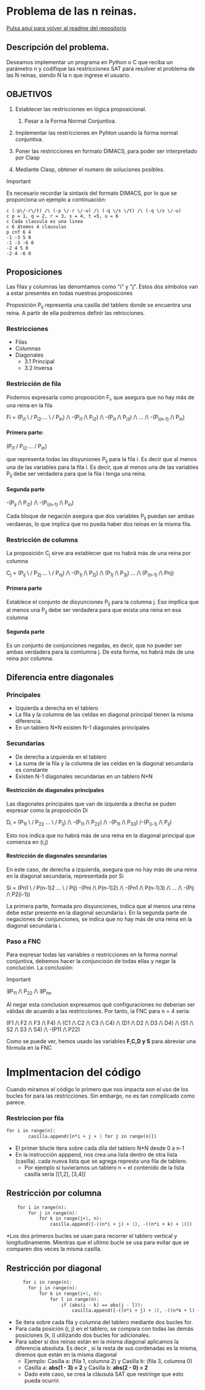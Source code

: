# Problema de las n reinas.

[Pulsa aquí para volver al readme del repositorio](../README.md)

## Descripción del problema.

Deseamos implementar un programa en Python o C que reciba un parámetro n y codifique las restricciones SAT para resolver el problema de las N reinas, siendo N la n que ingrese el usuario.

## OBJETIVOS

1. Establecer las restricciones en lógica proposicional.

   1. Pasar a la Forma Normal Conjuntiva.

2. Implementar las restricciones en Pyhton usando la forma normal conjuntiva.

3. Poner las restricciones en formato DIMACS, para poder ser interpretado por Clasp

4. Mediante Clasp, obtener el numero de soluciones posibles.

> [!IMPORTANT]
> Es necesario recordar la sintaxis del formato DIMACS, por lo que se proporciona un ejemplo a continuación:
>
> ```
> c (-p\/-r\/t) /\ (-p \/-r \/-u) /\ (-q \/s \/t) /\ (-q \/s \/-u)
> c p = 1, q = 2, r = 3, s = 4, t =5, u = 6
> c Cada clausula es una linea
> c 6 átomos 4 clausulas
> p cnf 6 4
> -1 -3 5 0
> -1 -3 -6 0
> -2 4 5 0
> -2 4 -6 0
> ```

 ## Proposiciones

 Las filas y columnas las denomtamos como "i" y "j". Estos dos símbolos van a estar presentes en todas nuestras proposicones

 Proposición P<sub>ij</sub> representa una casilla del tablero donde se encuentra una reina. A partir de ella podremos definir las retricciones.

 ### Restricciones

 * Filas
 * Columnas
 * Diagonales
   * 3.1 Principal
   * 3.2 Inversa


### Restricción de fila
Podemos expresarla como proposición F<sub>i</sub>, que asegura que no hay más de una reina en la fila

Fi = (P<sub>i1</sub> \ / P<sub>i2</sub>.... \ / P<sub>in</sub>) /\ -(P<sub>i1</sub> /\ P<sub>i2</sub>) /\ -(P<sub>i1</sub> /\ P<sub>i3</sub>) /\ ... /\ -(P<sub>i(n-1)</sub> /\ P<sub>in</sub>)

#### Primera parte:

(P<sub>i1</sub> \/ P<sub>i2</sub>.... \/ P<sub>in</sub>)

que representa todas las disyuniones P<sub>ij</sub> para la fila i. Es decir que al menos una de las variables para la fila i. Es decir, que al menos una de las variables P<sub>ij</sub> debe ser verdadera para que la fila i tenga una reina.

#### Segunda parte

-(P<sub>ij</sub> /\ P<sub>i2</sub>) /\ -(P<sub>i(n-1)</sub> /\ P<sub>in</sub>)

Cada bloque de negación asegura que dos variables P<sub>ij</sub> puedan ser ambas verdaeras, lo que implica que no pueda haber dos reinas en la misma fila.

### Restricción de columna

La proposición C<sub>j</sub> sirve ara establecer que no habrá más de una reina por columna

C<sub>j</sub> = (P<sub>ij</sub> \ / P<sub>2j</sub>.... \ / P<sub>nj</sub>) /\ -(P<sub>1j</sub> /\ P<sub>2j</sub>) /\ (P<sub>1j</sub> /\ P<sub>3j</sub>) ... /\ (P<sub>(n-1)</sub> /\ P</sub>nj</sub>)

#### Primera parte 

Establece el conjunto de disyunciones P<sub>ij</sub> para la columna j. Eso impllica que al menos una P<sub>ij</sub> debe ser verdadera para que exista una reina en esa columna

#### Segunda parte 
Es un conjunto de conjunciones negadas, es decir, que no pueder ser ambas verdadera para la comlumna j. De esta forma, no habrá más de una reina por columna.

## Diferencia entre diagonales 
### Principales

* Izquierda a derecha en el tablero
* La fila y la columna de las celdas en diagonal principal tienen la misma diferencia.
* En un tablero N*N existen N-1 diagonales principales

### Secundarias

* De derecha a izquierda en el tablero
* La suma de la fila y la columna de las celdas en la diagonal secundaria es constante
* Existen N-1 diagonales secundarias en un tablero N*N

#### Restricción de diagonales principales
Las diagonales principales que van de izquierda a drecha se puden expresar como la proposición Di

D<sub>i</sub> = (P<sub>11</sub> \ / P<sub>22</sub> ... \ / P<sub>ij</sub>) /\ -(P<sub>11</sub> /\ P<sub>22</sub>) /\ -(P<sub>11</sub> /\ P<sub>33</sub>) /\-(P<sub>(i-1)</sub> /\ P<sub>ij</sub>)

Esto nos indica que no habrá más de una reina en la diagonal principal que comienza en (i,j)
#### Restricción de diagonales secundarias

En este caso, de derecha a izquierda, asegura que no hay más de una reina en la diagonal secundaria, representada por Si

Si = (Pn1 \ / P(n-1)2 ... \ / Pij) -(Pni /\ P(n-1)2) /\ -(Pn1 /\ P(n-1)3) /\ ... /\ -(Pij /\ P2(i-1))

La primera parte, formada pro disyunciones, indica que al menos una reina debe estar presente en la diagonal secundaria i.
En la segunda parte de negaciones de conjunciones, se indica que no hay más de una reina en la diagonal secundaria i.

### Paso a FNC
Para expresar todas las variables o restricciones en la forma normal conjuntiva, debemos hacer la conjuncioón de todas ellas y negar la conclución.
La conclusión:

>[!IMPORTANT]
>
> &exist;P<sub>11</sub> /\ P<sub>22</sub> /\ &exist;P<sub>nn</sub> 

Al negar esta conclusion expresamos qué configuraciones no deberían ser válidas de acuerdo a las restricciones. Por tanto, la FNC para n = 4 sería:

(F1 /\ F2 /\ F3 /\ F4) /\ (C1 /\ C2 /\ C3 /\ C4) /\ (D1 /\ D2 /\ D3 /\ D4) /\ (S1 /\ S2 /\ S3 /\ S4) /\ -(P11 /\ P22)

Como se puede ver, hemos usado las variables **F,C,D y S** para abreviar una fórmula en la FNC

# Implmentacion del código

Cuando miramos el código lo primero que nos impacta son el uso de los bucles for para las restricciones. Sin embargo, no es tan complicado como parece.

### Restriccion por fila
```prolog
for i in range(n):
        casilla.append([n*i + j + 1 for j in range(n)])
```
* El primer blucle itera sobre cada dila del tablero N*N desde 0 a n-1
* En la instrucción apppend, nos crea una lista dentro de otra lista (casilla). cada nueva lista que se agrega represta una fila de tablero.
   * Por ejemplo si tuvieramos un tablero n = el contenido de la lista casilla sería [[1,2], [3,4]]

## Restricción por columna
```prolog
    for i in range(n):
        for j in range(n):
            for k in range(j+1, n):
                casilla.append([-((n*i + j) + 1), -((n*i + k) + 1)])
```
*Los dos primeros bucles se usan para recorrer el tablero vertical y longitudinamente. Mientras que el ultimo bucle se usa para evitar que se comparen dos veces la misma casilla.

## Restricción por diagonal
```prolog
      for i in range(n):
        for j in range(n):
            for k in range(i+1, n):
                for l in range(n):
                    if (abs(i - k) == abs(j - l)):
                        casilla.append([-((n*i + j) + 1), -((n*k + l) + 1)])
```

* Se itera sobre cada fila y columna del tablero mediante dos bucles for.
* Para cada posición (i, j) en el tablero, se compara con todas las demás posiciones (k, l) utilizando dos bucles for adicionales.
* Para saber si dos reinas están en la misma diagonal aplicamos la diferencia absoluta. Es decir , si la resta de sus cordenadas es la misma, diremos que están en la misma diagonal
   * Ejemplo: Casilla a: (fila 1, columna 2) y Casilla b: (fila 3, columna 0)
   * Casilla a: **abs(1 - 3) = 2** y Casilla b: **abs(2 - 0) = 2**
   * Dado este caso, se crea la cláusula SAT que restringe que esto pueda ocurrir.

